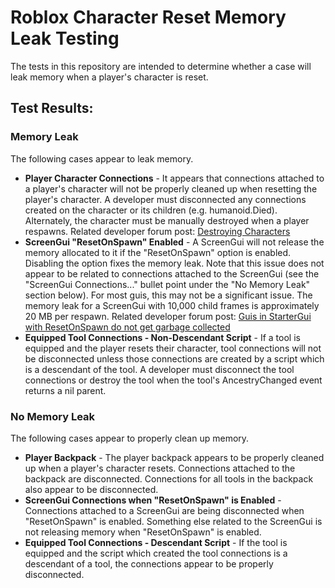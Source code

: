 # Roblox Character Reset Memory Leak Testing

The tests in this repository are intended to determine whether a case will leak memory when a player's character is reset.

## Test Results:

### Memory Leak
The following cases appear to leak memory.
* **Player Character Connections** - It appears that connections attached to a player's character will not be properly cleaned up when resetting the player's character.  A developer must disconnected any connections created on the character or its children (e.g. humanoid.Died).  Alternately, the character must be manually destroyed when a player respawns. Related developer forum post: [Destroying Characters](https://devforum.roblox.com/t/destroying-characters/222896)
* **ScreenGui "ResetOnSpawn" Enabled** - A ScreenGui will not release the memory allocated to it if the "ResetOnSpawn" option is enabled.  Disabling the option fixes the memory leak.  Note that this issue does not appear to be related to connections attached to the ScreenGui (see the "ScreenGui Connections..." bullet point under the "No Memory Leak" section below).  For most guis, this may not be a significant issue.  The memory leak for a ScreenGui with 10,000 child frames is approximately 20 MB per respawn.  Related developer forum post: [Guis in StarterGui with ResetOnSpawn do not get garbage collected](https://devforum.roblox.com/t/guis-in-startergui-with-resetonspawn-do-not-get-garbage-collected/747852)
* **Equipped Tool Connections - Non-Descendant Script** - If a tool is equipped and the player resets their character, tool connections will not be disconnected unless those connections are created by a script which is a descendant of the tool.  A developer must disconnect the tool connections or destroy the tool when the tool's AncestryChanged event returns a nil parent.


### No Memory Leak
The following cases appear to properly clean up memory.
* **Player Backpack** - The player backpack appears to be properly cleaned up when a player's character resets.  Connections attached to the backpack are disconnected.  Connections for all tools in the backpack also appear to be disconnected.
* **ScreenGui Connections when "ResetOnSpawn" is Enabled** - Connections attached to a ScreenGui are being disconnected when "ResetOnSpawn" is enabled.  Something else related to the ScreenGui is not releasing memory when "ResetOnSpawn" is enabled.
* **Equipped Tool Connections - Descendant Script** - If the tool is equipped and the script which created the tool connections is a descendant of a tool, the connections appear to be properly disconnected.
